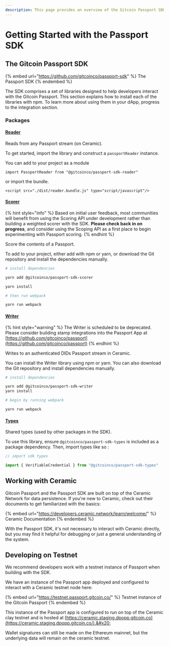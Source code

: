 ```yaml
---
description: This page provides an overview of the Gitcoin Passport SDK
---
```


# Getting Started with the Passport SDK

## The Gitcoin Passport SDK

{% embed url="https://github.com/gitcoinco/passport-sdk" %}
The Passport SDK
{% endembed %}

The SDK comprises a set of libraries designed to help developers interact with the Gitcoin Passport. This section explains how to install each of the libraries with npm. To learn more about using them in your dApp, progress to the integration section.

### Packages

#### [Reader](https://github.com/gitcoinco/passport-sdk/tree/main/packages/reader)

Reads from any Passport stream (on Ceramic).&#x20;

To get started, import the library and construct a `passportReader` instance.&#x20;

You can add to your project as a module

`import PassportReader from "@gitcoinco/passport-sdk-reader"`

or import the bundle.&#x20;

`<script src="./dist/reader.bundle.js" type="script/javascript"/>`

#### [Scorer](https://github.com/gitcoinco/passport-sdk/tree/main/packages/scorer)

{% hint style="info" %}
Based on initial user feedback, most communities will benefit from using the Scoring API under development rather than building a weighted scorer with the SDK. **Please check back in on progress**, and consider using the Scoping API as a first place to begin experimenting with Passport scoring.
{% endhint %}

Score the contents of a Passport.&#x20;

To add to your project, either add with npm or yarn, or download the Git repository and install the dependencies manually.&#x20;

```bash
# install dependencies

yarn add @gitcoinco/passport-sdk-scorer

yarn install

# then run webpack

yarn run webpack
```

#### [Writer ](https://github.com/gitcoinco/passport-sdk/tree/main/packages/writer)

{% hint style="warning" %}
The Writer is scheduled to be deprecated. Please consider building stamp integrations into the Passport App at [https://github.com/gitcoinco/passport](https://github.com/gitcoinco/passport)
{% endhint %}

Writes to an authenticated DIDs Passport stream in Ceramic.&#x20;

You can install the Writer library using npm or yarn. You can also download the Git repository and install dependencies manually.

```bash
# install dependencies

yarn add @gitcoinco/passport-sdk-writer
yarn install

# begin by running webpack

yarn run webpack

```

#### [Types](https://github.com/gitcoinco/passport-sdk/tree/main/packages/types)

Shared types (used by other packages in the SDK).&#x20;

To use this library, ensure `@gitcoinco/passport-sdk-types` is included as a package dependency. Then, import types like so :&#x20;

```typescript
// import sdk types

import { VerifiableCredential } from "@gitcoinco/passport-sdk-types"
```



## Working with Ceramic

Gitcoin Passport and the Passport SDK are built on top of the Ceramic Network for data persistence. If you're new to Ceramic, check out their documents to get familiarized with the basics:

{% embed url="https://developers.ceramic.network/learn/welcome/" %}
Ceramic Documentation
{% endembed %}

With the Passport SDK, it's not necessary to interact with Ceramic directly, but you may find it helpful for debugging or just a general understanding of the system.



## Developing on Testnet

We recommend developers work with a testnet instance of  Passport when building with the SDK.



We have an instance of the Passport app deployed and configured to interact with a Ceramic testnet node here:

{% embed url="https://testnet.passport.gitcoin.co/" %}
Testnet instance of the Gitcoin Passport
{% endembed %}

This instance of the Passport app is configured to run on top of the Ceramic clay testnet and is hosted at [https://ceramic.staging.dpopp.gitcoin.co](https://ceramic.staging.dpopp.gitcoin.co/).&#x20;

Wallet signatures can still be made on the Ethereum mainnet, but the underlying data will remain on the ceramic testnet.

